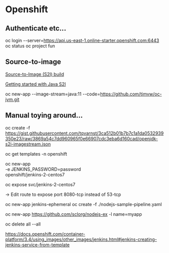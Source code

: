 # Openshift

## Authenticate etc...
oc login --server=https://api.us-east-1.online-starter.openshift.com:6443
oc status
oc project fun

## Source-to-image
[Source-to-Image (S2I) build](https://docs.openshift.com/container-platform/4.1/builds/build-strategies.html#build-strategy-s2i_build-strategies)

[Getting started with Java S2I](https://developers.redhat.com/blog/2017/02/23/getting-started-with-openshift-java-s2i/)

oc new-app --image-stream=java:11 --code=https://github.com/timvw/oc-jvm.git

## Manual toying around...

oc create -f https://gist.githubusercontent.com/tqvarnst/3ca512b01b7b7c1a1da0532939350e23/raw/3869a54c7dd960965f0e66907cdc3eba6d160cad/openjdk-s2i-imagestream.json

oc get templates -n openshift

oc new-app \
    -e JENKINS_PASSWORD=password \
    openshift/jenkins-2-centos7

oc expose svc/jenkins-2-centos7

-> Edit route to expose port 8080-tcp instead of 53-tcp


oc new-app jenkins-ephemeral
oc create -f ./nodejs-sample-pipeline.yaml

oc new-app https://github.com/sclorg/nodejs-ex -l name=myapp

oc delete all --all


https://docs.openshift.com/container-platform/3.4/using_images/other_images/jenkins.html#jenkins-creating-jenkins-service-from-template